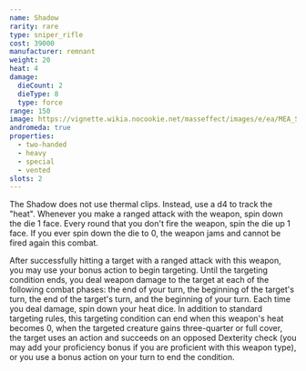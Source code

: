 ```yaml
---
name: Shadow
rarity: rare
type: sniper_rifle
cost: 39000
manufacturer: remnant
weight: 20
heat: 4
damage:
  dieCount: 2
  dieType: 8
  type: force
range: 150
image: https://vignette.wikia.nocookie.net/masseffect/images/e/ea/MEA_Shadow_MP.png/revision/latest?cb=20180602004449
andromeda: true
properties:
  - two-handed
  - heavy
  - special
  - vented
slots: 2
---
```

The Shadow does not use thermal clips. Instead, use a d4 to track the "heat". Whenever you make a 
ranged attack with the weapon, spin down the die 1 face. Every round that you don't fire the weapon, 
spin the die up 1 face. If you ever spin down the die to 0, the weapon jams and cannot be fired 
again this combat.

After successfully hitting a target with a ranged attack with this weapon, you may use your bonus 
action to begin targeting. Until the targeting condition ends, you deal weapon damage to the target 
at each of the following combat phases: the end of your turn, the beginning of the target's turn, 
the end of the target's turn, and the beginning of your turn. Each time you deal damage, spin down 
your heat dice. In addition to standard targeting rules, this targeting condition can end when this 
weapon's heat becomes 0, when the targeted creature gains three-quarter or full cover, the target 
uses an action and succeeds on an opposed Dexterity check (you may add your proficiency bonus if you 
are proficient with this weapon type), or you use a bonus action on your turn to end the 
condition.